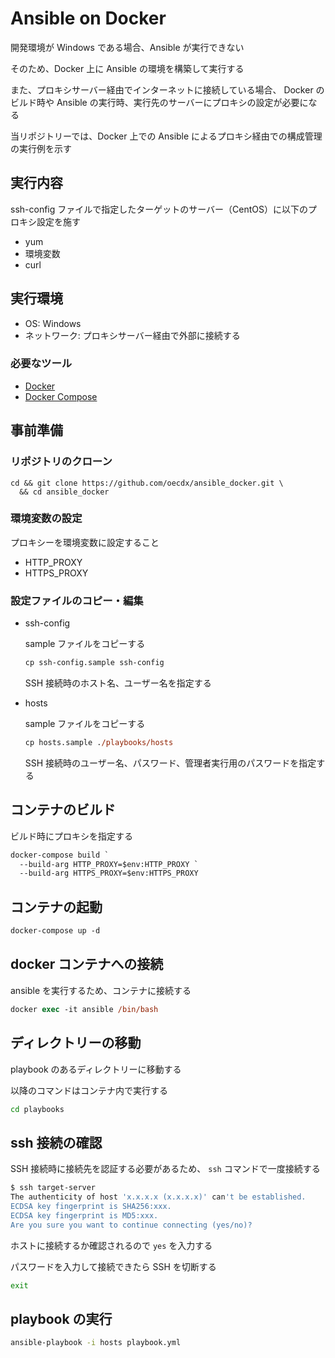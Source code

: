 # Ansible on Docker

開発環境が Windows である場合、Ansible が実行できない

そのため、Docker 上に Ansible の環境を構築して実行する

また、プロキシサーバー経由でインターネットに接続している場合、
Docker のビルド時や Ansible の実行時、実行先のサーバーにプロキシの設定が必要になる

当リポジトリーでは、Docker 上での Ansible によるプロキシ経由での構成管理の実行例を示す

## 実行内容

ssh-config ファイルで指定したターゲットのサーバー（CentOS）に以下のプロキシ設定を施す

- yum
- 環境変数
- curl

## 実行環境

- OS: Windows
- ネットワーク: プロキシサーバー経由で外部に接続する

### 必要なツール

- [Docker]
- [Docker Compose][compose]

## 事前準備

### リポジトリのクローン

```clone
cd && git clone https://github.com/oecdx/ansible_docker.git \
  && cd ansible_docker
```

### 環境変数の設定

プロキシーを環境変数に設定すること

- HTTP_PROXY
- HTTPS_PROXY

### 設定ファイルのコピー・編集

- ssh-config

  sample ファイルをコピーする

  ```ps
  cp ssh-config.sample ssh-config
  ```

  SSH 接続時のホスト名、ユーザー名を指定する

- hosts

  sample ファイルをコピーする

  ```ps
  cp hosts.sample ./playbooks/hosts
  ```

  SSH 接続時のユーザー名、パスワード、管理者実行用のパスワードを指定する

## コンテナのビルド

ビルド時にプロキシを指定する

```ps
docker-compose build `
  --build-arg HTTP_PROXY=$env:HTTP_PROXY `
  --build-arg HTTPS_PROXY=$env:HTTPS_PROXY
```

## コンテナの起動

```ps
docker-compose up -d
```

## docker コンテナへの接続

ansible を実行するため、コンテナに接続する

```ps
docker exec -it ansible /bin/bash
```

## ディレクトリーの移動

playbook のあるディレクトリーに移動する

以降のコマンドはコンテナ内で実行する

```bash
cd playbooks
```

## ssh 接続の確認

SSH 接続時に接続先を認証する必要があるため、 `ssh` コマンドで一度接続する

```bash
$ ssh target-server
The authenticity of host 'x.x.x.x (x.x.x.x)' can't be established.
ECDSA key fingerprint is SHA256:xxx.
ECDSA key fingerprint is MD5:xxx.
Are you sure you want to continue connecting (yes/no)?
```

ホストに接続するか確認されるので `yes` を入力する

パスワードを入力して接続できたら SSH を切断する

```bash
exit
```

## playbook の実行

```bash
ansible-playbook -i hosts playbook.yml
```

[docker]: https://www.docker.com/
[compose]: https://docs.docker.com/compose/
